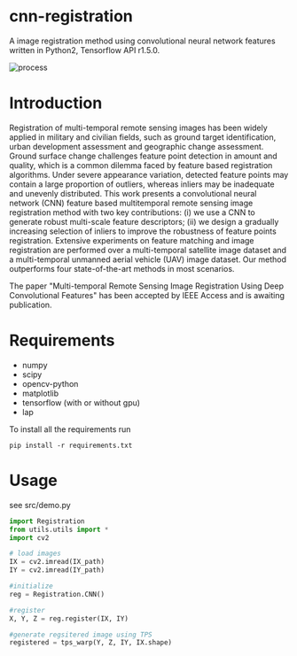 # cnn-registration
A image registration method using convolutional neural network features written in Python2, Tensorflow API r1.5.0.

![process](https://github.com/yzhq97/cnn-registration/raw/publish/img/process_comp.jpg)

# Introduction
Registration of multi-temporal remote sensing images has been widely applied in military and
civilian fields, such as ground target identification, urban development assessment and geographic change
assessment. Ground surface change challenges feature point detection in amount and quality, which is
a common dilemma faced by feature based registration algorithms. Under severe appearance variation,
detected feature points may contain a large proportion of outliers, whereas inliers may be inadequate
and unevenly distributed. This work presents a convolutional neural network (CNN) feature based multitemporal
remote sensing image registration method with two key contributions: (i) we use a CNN to generate
robust multi-scale feature descriptors; (ii) we design a gradually increasing selection of inliers to improve the
robustness of feature points registration. Extensive experiments on feature matching and image registration
are performed over a multi-temporal satellite image dataset and a multi-temporal unmanned aerial vehicle
(UAV) image dataset. Our method outperforms four state-of-the-art methods in most scenarios.


The paper "Multi-temporal Remote Sensing Image Registration Using Deep Convolutional Features" has been accepted by IEEE Access and is awaiting publication.


# Requirements

* numpy
* scipy
* opencv-python
* matplotlib
* tensorflow (with or without gpu)
* lap

To install all the requirements run
```
pip install -r requirements.txt
```

# Usage
see src/demo.py
```python
import Registration
from utils.utils import *
import cv2

# load images
IX = cv2.imread(IX_path)
IY = cv2.imread(IY_path)

#initialize
reg = Registration.CNN()

#register
X, Y, Z = reg.register(IX, IY)

#generate regsitered image using TPS
registered = tps_warp(Y, Z, IY, IX.shape)
```

